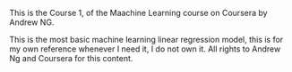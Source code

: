 This is the Course 1, of the Maachine Learning course on Coursera by Andrew NG.

This is the most basic machine learning linear regression model, this is for my own reference whenever I need it, I do not own it. All rights to Andrew Ng and Coursera for this content.

